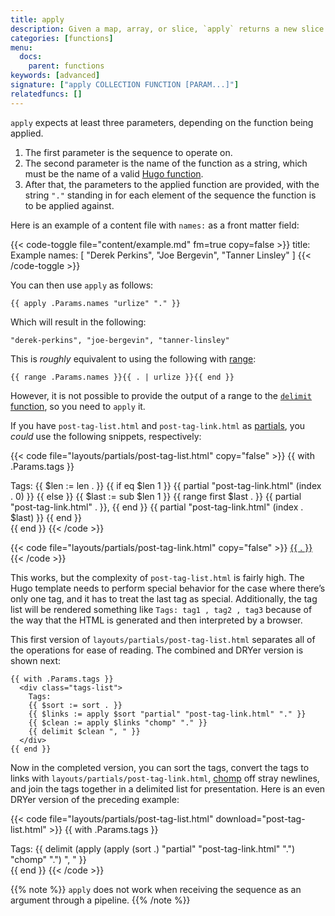 ```yaml
---
title: apply
description: Given a map, array, or slice, `apply` returns a new slice with a function applied over it.
categories: [functions]
menu:
  docs:
    parent: functions
keywords: [advanced]
signature: ["apply COLLECTION FUNCTION [PARAM...]"]
relatedfuncs: []
---
```


`apply` expects at least three parameters, depending on the function being applied.

1. The first parameter is the sequence to operate on.
2. The second parameter is the name of the function as a string, which must be the name of a valid [Hugo function][functions].
3. After that, the parameters to the applied function are provided, with the string `"."` standing in for each element of the sequence the function is to be applied against.

Here is an example of a content file with `names:` as a front matter field:

{{< code-toggle file="content/example.md" fm=true copy=false >}}
title: Example
names: [ "Derek Perkins", "Joe Bergevin", "Tanner Linsley" ]
{{< /code-toggle >}}

You can then use `apply` as follows:

```go-html-template
{{ apply .Params.names "urlize" "." }}
```

Which will result in the following:

```
"derek-perkins", "joe-bergevin", "tanner-linsley"
```

This is *roughly* equivalent to using the following with [range]:

```go-html-template
{{ range .Params.names }}{{ . | urlize }}{{ end }}
```

However, it is not possible to provide the output of a range to the [`delimit` function][delimit], so you need to `apply` it.

If you have `post-tag-list.html` and `post-tag-link.html` as [partials], you *could* use the following snippets, respectively:

{{< code file="layouts/partials/post-tag-list.html" copy="false" >}}
{{ with .Params.tags }}
  <div class="tags-list">
    Tags:
    {{ $len := len . }}
    {{ if eq $len 1 }}
      {{ partial "post-tag-link.html" (index . 0) }}
    {{ else }}
      {{ $last := sub $len 1 }}
      {{ range first $last . }}
        {{ partial "post-tag-link.html" . }},
      {{ end }}
      {{ partial "post-tag-link.html" (index . $last) }}
    {{ end }}
  </div>
{{ end }}
{{< /code >}}

{{< code file="layouts/partials/post-tag-link.html" copy="false" >}}
<a class="post-tag post-tag-{{ . | urlize }}" href="/tags/{{ . | urlize }}">{{ . }}</a>
{{< /code >}}

This works, but the complexity of `post-tag-list.html` is fairly high. The Hugo template needs to perform special behavior for the case where there’s only one tag, and it has to treat the last tag as special. Additionally, the tag list will be rendered something like `Tags: tag1 , tag2 , tag3` because of the way that the HTML is generated and then interpreted by a browser.

This first version of `layouts/partials/post-tag-list.html` separates all of the operations for ease of reading. The combined and DRYer version is shown next:

```go-html-template
{{ with .Params.tags }}
  <div class="tags-list">
    Tags:
    {{ $sort := sort . }}
    {{ $links := apply $sort "partial" "post-tag-link.html" "." }}
    {{ $clean := apply $links "chomp" "." }}
    {{ delimit $clean ", " }}
  </div>
{{ end }}
```

Now in the completed version, you can sort the tags, convert the tags to links with `layouts/partials/post-tag-link.html`, [chomp] off stray newlines, and join the tags together in a delimited list for presentation. Here is an even DRYer version of the preceding example:

{{< code file="layouts/partials/post-tag-list.html" download="post-tag-list.html" >}}
{{ with .Params.tags }}
  <div class="tags-list">
    Tags:
    {{ delimit (apply (apply (sort .) "partial" "post-tag-link.html" ".") "chomp" ".") ", " }}
  </div>
{{ end }}
{{< /code >}}

{{% note %}}
`apply` does not work when receiving the sequence as an argument through a pipeline.
{{% /note %}}

[chomp]: /functions/chomp/ "See documentation for the chomp function"
[delimit]: /functions/delimit/ "See documentation for the delimit function"
[functions]: /functions/ "See the full list of Hugo functions to see what can be passed as an argument to the apply function."
[partials]: /templates/partials/
[range]: /functions/range/ "Learn the importance of the range function, a fundamental keyword in both Hugo templates and the Go programming language."
